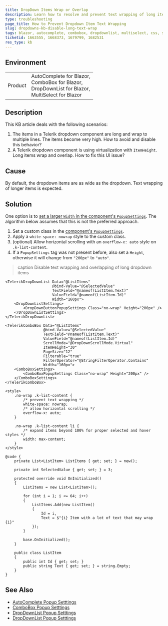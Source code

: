```yaml
---
title: DropDown Items Wrap or Overlap
description: Learn how to resolve and prevent text wrapping of long items in Telerik Blazor dropdown components, such as AutoComplete, ComboBox, DropDownList, and MultiSelect.
type: troubleshooting
page_title: How to Prevent Dropdown Item Text Wrapping
slug: dropdowns-kb-disable-long-text-wrap
tags: blazor, autocomplete, combobox, dropdownlist, multiselect, css, styling
ticketid: 1663555, 1668373, 1679799, 1682531
res_type: kb
---
```


## Environment

<table>
    <tbody>
        <tr>
            <td>Product</td>
            <td>
                AutoComplete for Blazor, <br />
                ComboBox for Blazor, <br />
                DropDownList for Blazor, <br />
                MultiSelect for Blazor
            </td>
        </tr>
    </tbody>
</table>

## Description

This KB article deals with the following scenarios:

1. The items in a Telerik dropdown component are long and wrap to multiple lines. The items become very high. How to avoid and disable this behavior?
1. A Telerik dropdown component is using virtualization with `ItemHeight`. Long items wrap and overlap. How to fix this UI issue?

## Cause

By default, the dropdown items are as wide as the dropdown. Text wrapping of longer items is expected.

## Solution

One option is to [set a larger `Width` in the component's `PopupSettings`](#see-also). The algorithm below assumes that this is not the preferred approach.

1. Set a custom class in the [component's `PopupSettings`](#see-also).
1. Apply a `white-space: nowrap` style to the custom class.
1. (optional) Allow horizontal scrolling with an `overflow-x: auto` style on `.k-list-content`.
1. If a `PopupSettings` tag was not present before, also set a `Height`, otherwise it will change from `"200px"` to `"auto"`.

>caption Disable text wrapping and overlapping of long dropdown items

````RAZOR
<TelerikDropDownList Data="@ListItems"
                     @bind-Value="@SelectedValue"
                     TextField="@nameof(ListItem.Text)"
                     ValueField="@nameof(ListItem.Id)"
                     Width="160px">
    <DropDownListSettings>
        <DropDownButtonPopupSettings Class="no-wrap" Height="200px" />
    </DropDownListSettings>
</TelerikDropDownList>

<TelerikComboBox Data="@ListItems"
                 @bind-Value="@SelectedValue"
                 TextField="@nameof(ListItem.Text)"
                 ValueField="@nameof(ListItem.Id)"
                 ScrollMode="@DropDownScrollMode.Virtual"
                 ItemHeight="30"
                 PageSize="12"
                 Filterable="true"
                 FilterOperator="@StringFilterOperator.Contains"
                 Width="160px">
    <ComboBoxSettings>
        <ComboBoxPopupSettings Class="no-wrap" Height="200px" />
    </ComboBoxSettings>
</TelerikComboBox>

<style>
    .no-wrap .k-list-content {
        /* prevent text wrapping */
        white-space: nowrap;
        /* allow horizontal scrolling */
        overflow-x: auto;
    }

    .no-wrap .k-list-content li {
        /* expand items beyond 100% for proper selected and hover styles */
        width: max-content;
    }
</style>

@code {
    private List<ListItem> ListItems { get; set; } = new();

    private int SelectedValue { get; set; } = 3;

    protected override void OnInitialized()
    {
        ListItems = new List<ListItem>();

        for (int i = 1; i <= 64; i++)
        {
            ListItems.Add(new ListItem()
            {
                Id = i,
                Text = $"{i} Item with a lot of text that may wrap {i}"
            });
        }

        base.OnInitialized();
    }

    public class ListItem
    {
        public int Id { get; set; }
        public string Text { get; set; } = string.Empty;
    }
}
````

## See Also

* [AutoComplete Popup Setttings](slug:autocomplete-overview#popup-settings)
* [ComboBox Popup Setttings](slug:components/combobox/overview#popup-settings)
* [DropDownList Popup Setttings](slug:components/dropdownlist/overview#popup-settings)
* [DropDownList Popup Setttings](slug:multiselect-overview#popup-settings)
